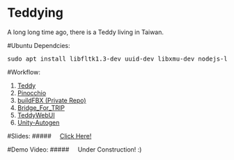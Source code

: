 # Teddying
A long long time ago, there is a Teddy living in Taiwan.

#Ubuntu Dependcies:
  <pre>sudo apt install libfltk1.3-dev uuid-dev libxmu-dev nodejs-legacy npm g++ build-essential</pre>



#Workflow:
1. <a href="https://github.com/T-R-I-P/Teddy">Teddy</a>
2. <a href="https://github.com/T-R-I-P/Pinocchio">Pinocchio</a>
3. <a href="https://github.com/ian910297/buildFBX">buildFBX (Private Repo)</a>
4. <a href="https://github.com/T-R-I-P/Bridge_For_TRIP">Bridge_For_TRIP</a>
5. <a href="https://github.com/T-R-I-P/TeddyWebUI">TeddyWebUI</a>
6. <a href="https://github.com/T-R-I-P/Unity-Autogen">Unity-Autogen</a>

#Slides: 
#####&nbsp;&nbsp;&nbsp;&nbsp;&nbsp;<a href="https://github.com/T-R-I-P/Teddying/blob/master/Presentation_Final.pdf">Click Here!</a>

#Demo Video: 
#####&nbsp;&nbsp;&nbsp;&nbsp;&nbsp;Under Construction! :)
